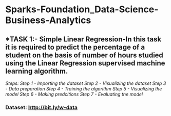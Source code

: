 # Sparks-Foundation_Data-Science-Business-Analytics
## *TASK 1:- Simple Linear Regression-In this task it is required to predict the percentage of a student on the basis of number of hours studied using the Linear Regression supervised machine learning algorithm.
*Steps:
Step 1 - Importing the dataset
Step 2 - Visualizing the dataset
Step 3 - Data preparation
Step 4 - Training the algorithm
Step 5 - Visualizing the model
Step 6 - Making predcitions
Step 7 - Evaluating the model*

### Dataset: http://bit.ly/w-data
